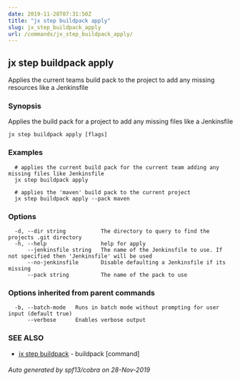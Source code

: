 ```yaml
---
date: 2019-11-28T07:31:50Z
title: "jx step buildpack apply"
slug: jx_step_buildpack_apply
url: /commands/jx_step_buildpack_apply/
---
```

## jx step buildpack apply

Applies the current teams build pack to the project to add any missing resources like a Jenkinsfile

### Synopsis

Applies the build pack for a project to add any missing files like a Jenkinsfile

```
jx step buildpack apply [flags]
```

### Examples

```
  # applies the current build pack for the current team adding any missing files like Jenkinsfile
  jx step buildpack apply
  
  # applies the 'maven' build pack to the current project
  jx step buildpack apply --pack maven
```

### Options

```
  -d, --dir string           The directory to query to find the projects .git directory
  -h, --help                 help for apply
      --jenkinsfile string   The name of the Jenkinsfile to use. If not specified then 'Jenkinsfile' will be used
      --no-jenkinsfile       Disable defaulting a Jenkinsfile if its missing
      --pack string          The name of the pack to use
```

### Options inherited from parent commands

```
  -b, --batch-mode   Runs in batch mode without prompting for user input (default true)
      --verbose      Enables verbose output
```

### SEE ALSO

* [jx step buildpack](/commands/jx_step_buildpack/)	 - buildpack [command]

###### Auto generated by spf13/cobra on 28-Nov-2019
